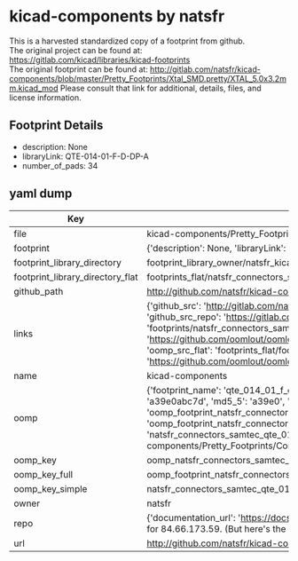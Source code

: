 # kicad-components by natsfr  
This is a harvested standardized copy of a footprint from github.  
The original project can be found at:  
https://gitlab.com/kicad/libraries/kicad-footprints  
The original footprint can be found at:
http://gitlab.com/natsfr/kicad-components/blob/master/Pretty_Footprints/Xtal_SMD.pretty/XTAL_5.0x3.2mm.kicad_mod
Please consult that link for additional, details, files, and license information.  
## Footprint Details
* description: None  
* libraryLink: QTE-014-01-F-D-DP-A  
* number_of_pads: 34  
## yaml dump  
| Key | Value |  
| --- | --- |  
| file | kicad-components/Pretty_Footprints/Connectors_SAMTEC.pretty/QTE-014-01-F-D-DP-A.kicad_mod |  
| footprint | {'description': None, 'libraryLink': 'QTE-014-01-F-D-DP-A', 'number_of_pads': 34} |  
| footprint_library_directory | footprint_library_owner/natsfr_kicad-components |  
| footprint_library_directory_flat | footprints_flat/natsfr_connectors_samtec_qte_014_01_f_d_dp_a/working |  
| github_path | http://github.com/natsfr/kicad-components/blob/master/Pretty_Footprints/Connectors_SAMTEC.pretty/QTE-014-01-F-D-DP-A.kicad_mod |  
| links | {'github_src': 'http://gitlab.com/natsfr/kicad-components/blob/master/Pretty_Footprints/Xtal_SMD.pretty/XTAL_5.0x3.2mm.kicad_mod', 'github_src_repo': 'https://gitlab.com/kicad/libraries/kicad-footprints', 'oomp_bot': 'footprints/natsfr_connectors_samtec_qte_014_01_f_d_dp_a/working', 'oomp_bot_github': 'https://github.com/oomlout/oomlout_oomp_footprint_bot/tree/main/footprints/natsfr_connectors_samtec_qte_014_01_f_d_dp_a/working', 'oomp_src_flat': 'footprints_flat/footprints_flat/natsfr_connectors_samtec_qte_014_01_f_d_dp_a/working', 'oomp_src_flat_github': 'https://github.com/oomlout/oomlout_oomp_footprint_src/tree/main/footprints_flat/natsfr_connectors_samtec_qte_014_01_f_d_dp_a/working'} |  
| name | kicad-components |  
| oomp | {'footprint_name': 'qte_014_01_f_d_dp_a', 'library_name': 'connectors_samtec', 'md5': 'a39e0abc7da85d12f45bdb60a9e92015', 'md5_10': 'a39e0abc7d', 'md5_5': 'a39e0', 'md5_6': 'a39e0a', 'oomp_key': 'oomp_natsfr_connectors_samtec_qte_014_01_f_d_dp_a', 'oomp_key_extra': 'oomp_footprint_natsfr_connectors_samtec_qte_014_01_f_d_dp_a', 'oomp_key_full': 'oomp_footprint_natsfr_connectors_samtec_qte_014_01_f_d_dp_a_a39e0a', 'oomp_key_simple': 'natsfr_connectors_samtec_qte_014_01_f_d_dp_a', 'original_filename': 'kicad-components/Pretty_Footprints/Connectors_SAMTEC.pretty/QTE-014-01-F-D-DP-A.kicad_mod', 'owner_name': 'natsfr'} |  
| oomp_key | oomp_natsfr_connectors_samtec_qte_014_01_f_d_dp_a |  
| oomp_key_full | oomp_footprint_natsfr_connectors_samtec_qte_014_01_f_d_dp_a |  
| oomp_key_simple | natsfr_connectors_samtec_qte_014_01_f_d_dp_a |  
| owner | natsfr |  
| repo | {'documentation_url': 'https://docs.github.com/rest/overview/resources-in-the-rest-api#rate-limiting', 'message': "API rate limit exceeded for 84.66.173.59. (But here's the good news: Authenticated requests get a higher rate limit. Check out the documentation for more details.)"} |  
| url | http://github.com/natsfr/kicad-components |  

